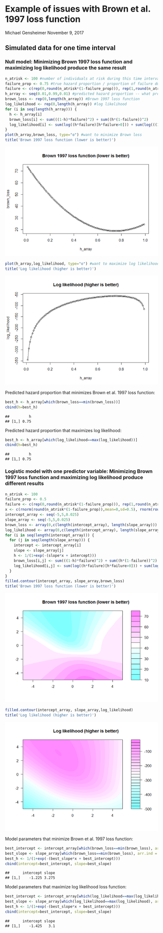 Example of issues with Brown et al. 1997 loss function
================
Michael Gensheimer
November 9, 2017

Simulated data for one time interval
------------------------------------

### Null model: Minimizing Brown 1997 loss function and maximizing log likelihood produce the same result

``` r
n_atrisk <- 100 #number of individuals at risk during this time interval
failure_prop <- 0.75 #true hazard proportion / proportion of failure during this time interval
failure <- c(rep(0,round(n_atrisk*(1-failure_prop))), rep(1,round(n_atrisk*failure_prop)))
h_array <- seq(0.01,0.99,0.01) #predicted hazard proportion -- what proportion of individuals at risk will have failure during this time interval?
brown_loss <- rep(0,length(h_array)) #Brown 1997 loss function
log_likelihood <- rep(0,length(h_array)) #log likelihood
for (i in seq(length(h_array))) {
  h <- h_array[i]
  brown_loss[i] <- sum(((1-h)*failure)^2) + sum((h*(1-failure))^2)
  log_likelihood[i] <- sum(log((h*failure)[h*failure>0])) + sum(log(((1-h)*(1-failure))[(1-h)*(1-failure)>0]))
}
plot(h_array,brown_loss, type="o") #want to minimize Brown loss
title('Brown 1997 loss function (lower is better)')
```

![](brown1997_loss_function_example_files/figure-markdown_github-ascii_identifiers/unnamed-chunk-1-1.png)

``` r
plot(h_array,log_likelihood, type="o") #want to maximize log likelihood
title('Log likelihood (higher is better)')
```

![](brown1997_loss_function_example_files/figure-markdown_github-ascii_identifiers/unnamed-chunk-1-2.png)

Predicted hazard proportion that minimizes Brown et al. 1997 loss function:

``` r
best_h <- h_array[which(brown_loss==min(brown_loss))]
cbind(h=best_h)
```

    ##         h
    ## [1,] 0.75

Predicted hazard proportion that maximizes log likelihood:

``` r
best_h <- h_array[which(log_likelihood==max(log_likelihood))]
cbind(h=best_h)
```

    ##         h
    ## [1,] 0.75

### Logistic model with one predictor variable: Minimizing Brown 1997 loss function and maximizing log likelihood produce different results

``` r
n_atrisk <- 100
failure_prop <- 0.5
failure <- c(rep(0,round(n_atrisk*(1-failure_prop))), rep(1,round(n_atrisk*failure_prop)))
x <- c(rnorm(round(n_atrisk*(1-failure_prop)),mean=0,sd=0.5), rnorm(round(n_atrisk*failure_prop),mean=1,sd=0.5))
intercept_array <- seq(-5,5,0.025)
slope_array <- seq(-5,5,0.025)
brown_loss <- array(0,c(length(intercept_array), length(slope_array))) #Brown et al. 1997 loss function
log_likelihood <- array(0,c(length(intercept_array), length(slope_array))) #log likelihood
for (i in seq(length(intercept_array))) {
  for (j in seq(length(slope_array))) {
    intercept <- intercept_array[i]
    slope <- slope_array[j]
    h <- 1/(1+exp(-(slope*x + intercept)))
    brown_loss[i,j] <- sum(((1-h)*failure)^2) + sum((h*(1-failure))^2)
    log_likelihood[i,j] <- sum(log((h*failure)[h*failure>0])) + sum(log(((1-h)*(1-failure))[(1-h)*(1-failure)>0]))
  }
}
filled.contour(intercept_array, slope_array,brown_loss)
title('Brown 1997 loss function (lower is better)')
```

![](brown1997_loss_function_example_files/figure-markdown_github-ascii_identifiers/unnamed-chunk-4-1.png)

``` r
filled.contour(intercept_array, slope_array,log_likelihood)
title('Log likelihood (higher is better)')
```

![](brown1997_loss_function_example_files/figure-markdown_github-ascii_identifiers/unnamed-chunk-4-2.png)

Model parameters that minimize Brown et al. 1997 loss function:

``` r
best_intercept <- intercept_array[which(brown_loss==min(brown_loss), arr.ind = T)[1]]
best_slope <- slope_array[which(brown_loss==min(brown_loss), arr.ind = T)[2]]
best_h <- 1/(1+exp(-(best_slope*x + best_intercept)))
cbind(intercept=best_intercept, slope=best_slope)
```

    ##      intercept slope
    ## [1,]    -1.225 3.275

Model parameters that maximize log likelihood loss function:

``` r
best_intercept <- intercept_array[which(log_likelihood==max(log_likelihood), arr.ind = T)[1]]
best_slope <- slope_array[which(log_likelihood==max(log_likelihood), arr.ind = T)[2]]
best_h <- 1/(1+exp(-(best_slope*x + best_intercept)))
cbind(intercept=best_intercept, slope=best_slope)
```

    ##      intercept slope
    ## [1,]    -1.425   3.1

